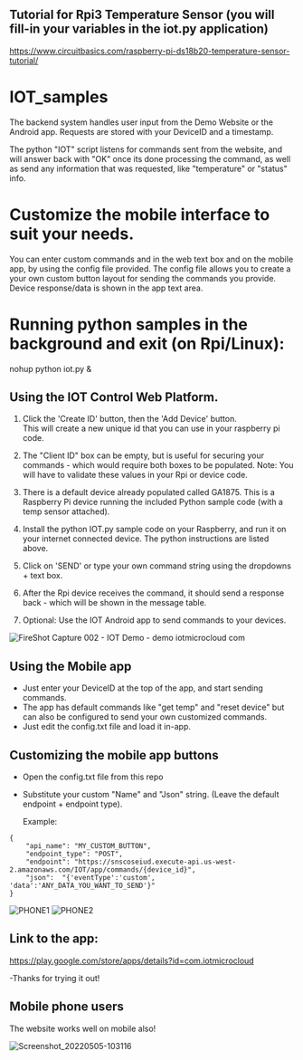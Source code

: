 ## Tutorial for Rpi3 Temperature Sensor  (you will fill-in your variables in the iot.py application)
https://www.circuitbasics.com/raspberry-pi-ds18b20-temperature-sensor-tutorial/

# IOT_samples 
The backend system handles user input from the Demo Website or the Android app. 
Requests are stored with your DeviceID and a timestamp.

The python "IOT" script listens for commands sent from the website, and will answer back with "OK" once its done processing the command, as well as send any information that was requested, like "temperature" or "status" info.  

# Customize the mobile interface to suit your needs.
You can  enter custom commands and in the web text box and on the mobile app, by using the config file provided.
The config file allows you to create a your own custom button layout for sending the commands you provide. 
Device response/data is shown in the app text area.


# Running python samples in the background and exit (on Rpi/Linux):  
 nohup python iot.py &  
 

## Using the IOT Control Web Platform.  
1. Click the 'Create ID' button, then the 'Add Device' button.   
    This will create a new unique id that you can use in your raspberry pi code.
    
2. The "Client ID" box can be empty, but is useful for securing your commands - which would require both boxes to be populated. 
     Note: You will have to validate these values in your Rpi or device code.
     
3. There is a default device already populated called GA1875.  This is a Raspberry Pi device running the included Python sample code (with a temp sensor attached).     

4. Install the python IOT.py sample code on your Raspberry, and run it on your internet connected device. The python instructions are listed above.
 
5. Click on 'SEND' or type your own command string using the dropdowns + text box.

6. After the Rpi device receives the command, it should send a response back - which will be shown in the message table.

7. Optional: Use the IOT Android app to send commands to your devices.

 ![FireShot Capture 002 - IOT Demo - demo iotmicrocloud com](https://user-images.githubusercontent.com/859222/161656646-5c974f0a-5691-4fef-ab67-ea53fd38f9fa.png)


## Using the Mobile app  
* Just enter your DeviceID at the top of the app, and start sending commands.
* The app has default commands like "get temp" and "reset device" but can also be configured to send your own customized commands.
* Just edit the config.txt file and load it in-app. 

## Customizing the mobile app buttons
* Open the config.txt file from this repo
* Substitute your custom "Name" and "Json" string. (Leave the default endpoint + endpoint type).
  
  Example: 
```
{
    "api_name": "MY_CUSTOM_BUTTON",
    "endpoint_type": "POST",
    "endpoint": "https://snscoseiud.execute-api.us-west-2.amazonaws.com/IOT/app/commands/{device_id}",
    "json":  "{'eventType':'custom', 'data':'ANY_DATA_YOU_WANT_TO_SEND'}"
}
```
  
![PHONE1](https://user-images.githubusercontent.com/859222/160740720-c6f107bd-f294-4319-ae56-8142b18f7e91.jpg)  ![PHONE2](https://user-images.githubusercontent.com/859222/160740895-403f833d-5269-4e26-a88d-05c0d0ad26b5.jpg)


## Link to the app:  
https://play.google.com/store/apps/details?id=com.iotmicrocloud

-Thanks for trying it out!  
  
  
## Mobile phone users
  The website works well on mobile also!
  
![Screenshot_20220505-103116](https://user-images.githubusercontent.com/859222/166980451-e7ff6aea-443a-4e25-b6d2-c7967eb514b2.png)

